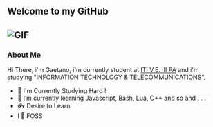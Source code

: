 ## Welcome to my GitHub
![GIF](https://media.giphy.com/media/4Zgy9QqzWU8C3ugvCa/giphy.gif)
---
<!--
**kafka12/kafka12** is a ✨ _special_ ✨ repository because its `README.md` (this file) appears on your GitHub profile.
!-->
### About Me
Hi There, i'm Gaetano, i'm currently student at [ITI V.E. III PA](https://www.itive3pa.edu.it/) and i'm studying "INFORMATION TECHNOLOGY & TELECOMMUNICATIONS".

- 🌠 I'm Currently Studying Hard !
- 🌿 I’m currently learning Javascript, Bash, Lua, C++ and so and . . .
- 👓 Desire to Learn
- I 🧡 FOSS
